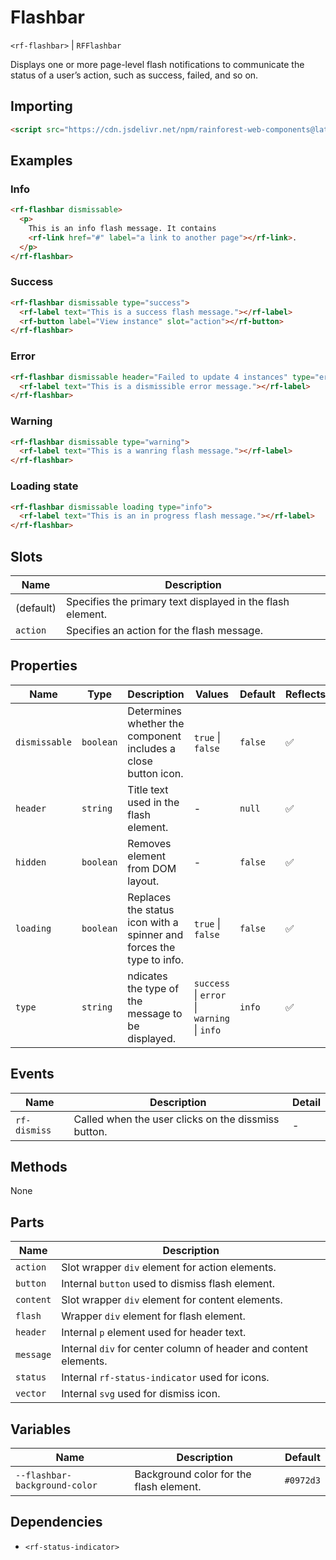 # Flashbar

`<rf-flashbar>` | `RFFlashbar`

Displays one or more page-level flash notifications to communicate the status of a user’s action, such as success, failed, and so on.

## Importing

``` html
<script src="https://cdn.jsdelivr.net/npm/rainforest-web-components@latest/components/flashbar.js" type="module"></script>
```

## Examples

### Info

``` html
<rf-flashbar dismissable>
  <p>
    This is an info flash message. It contains
    <rf-link href="#" label="a link to another page"></rf-link>.
  </p>
</rf-flashbar>
```

### Success

``` html
<rf-flashbar dismissable type="success">
  <rf-label text="This is a success flash message."></rf-label>
  <rf-button label="View instance" slot="action"></rf-button>
</rf-flashbar>
```

### Error

``` html
<rf-flashbar dismissable header="Failed to update 4 instances" type="error">
  <rf-label text="This is a dismissible error message."></rf-label>
</rf-flashbar>
```

### Warning

``` html
<rf-flashbar dismissable type="warning">
  <rf-label text="This is a wanring flash message."></rf-label>
</rf-flashbar>    
```

### Loading state

``` html
<rf-flashbar dismissable loading type="info">
  <rf-label text="This is an in progress flash message."></rf-label>
</rf-flashbar>
```

## Slots

| Name | Description |
| --- | --- |
| (default) | Specifies the primary text displayed in the flash element. |
| `action` | Specifies an action for the flash message. |

## Properties

| Name | Type | Description | Values | Default | Reflects |
| --- | --- | --- | --- | --- | --- |
| `dismissable` | `boolean` | Determines whether the component includes a close button icon. | `true` \| `false` | `false` | ✅ |
| `header` | `string` | Title text used in the flash element. | - | `null` | ✅ |
| `hidden` | `boolean` | Removes element from DOM layout. | - | `false` | ✅ |
| `loading` | `boolean` | Replaces the status icon with a spinner and forces the type to info. | `true` \| `false` | `false` | ✅ |
| `type` | `string` | ndicates the type of the message to be displayed. | `success` \| `error` \| `warning` \| `info` | `info` | ✅ |

## Events

| Name | Description | Detail |
| --- | --- | --- |
| `rf-dismiss` | Called when the user clicks on the dissmiss button. | - |

## Methods

None

## Parts

| Name | Description |
| --- | --- |
| `action` | Slot wrapper `div` element for action elements. |
| `button` | Internal `button` used to dismiss flash element. |
| `content` | Slot wrapper `div` element for content elements. |
| `flash` | Wrapper `div` element for flash element. |
| `header` | Internal `p` element used for header text. |
| `message` | Internal `div` for center column of header and content elements. |
| `status` | Internal `rf-status-indicator` used for icons. |
| `vector` | Internal `svg` used for dismiss icon. |

## Variables

| Name | Description | Default |
| --- | --- | --- |
| `--flashbar-background-color` | Background color for the flash element. | `#0972d3` |

## Dependencies

- `<rf-status-indicator>`

